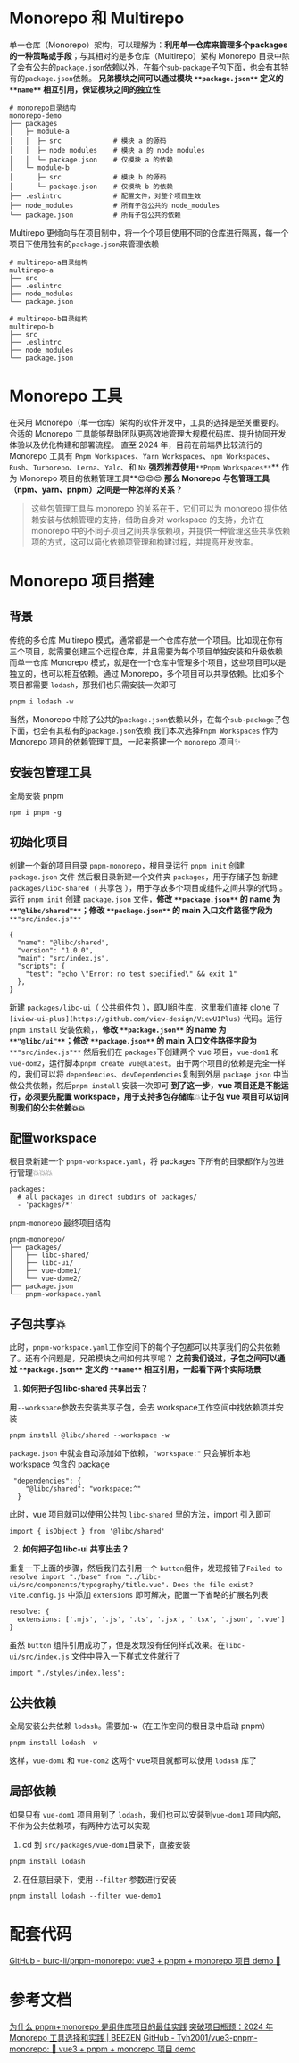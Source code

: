 # Monorepo 和 Multirepo
单一仓库（Monorepo）架构，可以理解为：**利用单一仓库来管理多个packages的一种策略或手段**；与其相对的是多仓库（Multirepo）架构
Monorepo 目录中除了会有公共的`package.json`依赖以外，在每个`sub-package`子包下面，也会有其特有的`package.json`依赖。
**兄弟模块之间可以通过模块 **`**package.json**`** 定义的 **`**name**`** 相互引用，保证模块之间的独立性**
```shell
# monorepo目录结构
monorepo-demo
├── packages
│   ├─ module-a
│   │  ├─ src             # 模块 a 的源码
│   │  ├─ node_modules    # 模块 a 的 node_modules
│   │  └─ package.json    # 仅模块 a 的依赖
│   └─ module-b
│      ├─ src             # 模块 b 的源码
│      └─ package.json    # 仅模块 b 的依赖
├── .eslintrc             # 配置文件，对整个项目生效
├── node_modules          # 所有子包公共的 node_modules
└── package.json          # 所有子包公共的依赖
```
Multirepo 更倾向与在项目制中，将一个个项目使用不同的仓库进行隔离，每一个项目下使用独有的`package.json`来管理依赖
```shell
# multirepo-a目录结构
multirepo-a
├── src
├── .eslintrc                
├── node_modules             
└── package.json   

# multirepo-b目录结构
multirepo-b
├── src
├── .eslintrc                
├── node_modules             
└── package.json  
```
# Monorepo 工具
在采用 Monorepo（单一仓库）架构的软件开发中，工具的选择是至关重要的。合适的 Monorepo 工具能够帮助团队更高效地管理大规模代码库、提升协同开发体验以及优化构建和部署流程。
直至 2024 年，目前在前端界比较流行的 Monorepo 工具有 `Pnpm Workspaces`、`Yarn Workspaces`、`npm Workspaces`、`Rush`、`Turborepo`、`Lerna`、`Yalc`、和 `Nx`
**强烈推荐使用**`**Pnpm Workspaces**`** 作为 Monorepo 项目的依赖管理工具**😍😍😍
**那么 Monorepo 与包管理工具（npm、yarn、pnpm）之间是一种怎样的关系？**
> 这些包管理工具与 monorepo 的关系在于，它们可以为 monorepo 提供依赖安装与依赖管理的支持，借助自身对 workspace 的支持，允许在 monorepo 中的不同子项目之间共享依赖项，并提供一种管理这些共享依赖项的方式，这可以简化依赖项管理和构建过程，并提高开发效率。

# Monorepo 项目搭建
## 背景
传统的多仓库 Multirepo 模式，通常都是一个仓库存放一个项目。比如现在你有三个项目，就需要创建三个远程仓库，并且需要为每个项目单独安装和升级依赖
而单一仓库 Monorepo 模式，就是在一个仓库中管理多个项目，这些项目可以是独立的，也可以相互依赖。通过 Monorepo，多个项目可以共享依赖。比如多个项目都需要 `lodash`，那我们也只需安装一次即可
```shell
pnpm i lodash -w
```
当然，Monorepo 中除了公共的`package.json`依赖以外，在每个`sub-package`子包下面，也会有其私有的`package.json`依赖
我们本次选择`Pnpm Workspaces` 作为 Monorepo 项目的依赖管理工具，一起来搭建一个 `monorepo` 项目✨
## 安装包管理工具  
全局安装 pnpm
```shell
npm i pnpm -g
```
## 初始化项目
创建一个新的项目目录 `pnpm-monorepo`，根目录运行 `pnpm init` 创建 `package.json` 文件
然后根目录新建一个文件夹 `packages`，用于存储子包
新建 `packages/libc-shared`（ 共享包 ），用于存放多个项目或组件之间共享的代码 。运行 `pnpm init` 创建 `package.json` 文件，**修改 **`**package.json**`** 的 name 为 **`**"@libc/shared"**`**；修改 **`**package.json**`** 的 main 入口文件路径字段为**`**"src/index.js"**`
```shell
{
  "name": "@libc/shared",
  "version": "1.0.0",
  "main": "src/index.js",
  "scripts": {
    "test": "echo \"Error: no test specified\" && exit 1"
  },
}
```
新建 `packages/libc-ui`（ 公共组件包 ），即UI组件库，这里我们直接 clone 了 `[iview-ui-plus](https://github.com/view-design/ViewUIPlus)` 代码。运行 `pnpm install` 安装依赖，，**修改 **`**package.json**`** 的 name 为 **`**"@libc/ui"**`**；修改 **`**package.json**`** 的 main 入口文件路径字段为**`**"src/index.js"**`
然后我们在 `packages`下创建两个 vue 项目，`vue-dom1` 和 `vue-dom2`，运行脚本`pnpm create vue@latest`。由于两个项目的依赖是完全一样的，我们可以将 `dependencies`、`devDependencies`复制到外层 `package.json` 中当做公共依赖，然后`pnpm install` 安装一次即可
**到了这一步，vue 项目还是不能运行，必须要先配置 workspace，用于支持多包存储库**💥**让子包 vue 项目可以访问到我们的公共依赖💥💥**
## 配置workspace
根目录新建一个 `pnpm-workspace.yaml`，将 packages 下所有的目录都作为包进行管理💥💥💥
```shell
packages:
  # all packages in direct subdirs of packages/
  - 'packages/*'
```
`pnpm-monorepo` 最终项目结构
```shell
pnpm-monorepo/
├── packages/
│   ├── libc-shared/
│   ├── libc-ui/
│   ├── vue-dome1/
│   └── vue-dome2/
├── package.json
└── pnpm-workspace.yaml
```
## 子包共享💥
此时，`pnpm-workspace.yaml`工作空间下的每个子包都可以共享我们的公共依赖了。还有个问题是，兄弟模块之间如何共享呢？
**之前我们说过，子包之间可以通过 **`**package.json**`** 定义的 **`**name**`** 相互引用，一起看下两个实际场景**

1. **如何把子包 libc-shared 共享出去？**

用`--workspace`参数去安装共享子包，会去 workspace工作空间中找依赖项并安装
```shell
pnpm install @libc/shared --workspace -w
```
`package.json` 中就会自动添加如下依赖，`"workspace:"` 只会解析本地 workspace 包含的 package
```shell
 "dependencies": {
    "@libc/shared": "workspace:^"
  }
```
此时，vue 项目就可以使用公共包 `libc-shared` 里的方法，import 引入即可
```shell
import { isObject } from '@libc/shared'
```

2. **如何把子包 libc-ui 共享出去？**

重复一下上面的步骤，然后我们去引用一个 `button`组件，发现报错了`Failed to resolve import "./base" from "../libc-ui/src/components/typography/title.vue". Does the file exist?`
 `vite.config.js` 中添加 `extensions` 即可解决，配置一下省略的扩展名列表
```shell
resolve: {
  extensions: ['.mjs', '.js', '.ts', '.jsx', '.tsx', '.json', '.vue']
}
```
虽然 `button` 组件引用成功了，但是发现没有任何样式效果。在`libc-ui/src/index.js` 文件中导入一下样式文件就行了
```shell
import "./styles/index.less";
```
## 公共依赖
全局安装公共依赖 `lodash`。需要加`-w`（在工作空间的根目录中启动 pnpm）
```shell
pnpm install lodash -w
```
这样，`vue-dom1` 和 `vue-dom2` 这两个 vue项目就都可以使用 `lodash` 库了
## 局部依赖
如果只有 `vue-dom1` 项目用到了 `lodash`，我们也可以安装到`vue-dom1` 项目内部，不作为公共依赖项，有两种方法可以实现

1. cd 到 `src/packages/vue-dom1`目录下，直接安装
```shell
pnpm install lodash
```

2. 在任意目录下，使用 `--filter` 参数进行安装
```shell
pnpm install lodash --filter vue-demo1
```
# 配套代码
[GitHub - burc-li/pnpm-monorepo: vue3 + pnpm + monorepo 项目 demo 🍎](https://github.com/burc-li/pnpm-monorepo)
# 参考文档
[为什么 pnpm+monorepo 是组件库项目的最佳实践](https://juejin.cn/post/7316409548994625574)
[突破项目瓶颈：2024 年 Monorepo 工具选择和实践 | BEEZEN](https://dongbizhen.com/posts/48225/#2%E3%80%81Changesets)
[GitHub - Tyh2001/vue3-pnpm-monorepo: 🐠 vue3 + pnpm + monorepo 项目 demo](https://github.com/Tyh2001/vue3-pnpm-monorepo)
